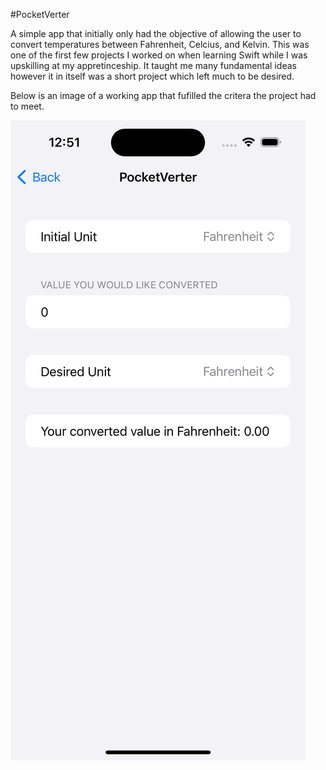 #PocketVerter

A simple app that initially only had the objective of allowing the user to convert temperatures between Fahrenheit, Celcius, and Kelvin.
This was one of the first few projects I worked on when learning Swift while I was upskilling at my appretinceship. It taught me many fundamental ideas however it in itself was a short project which left much to be desired.

Below is an image of a working app that fufilled the critera the project had to meet.

![image](PocketVerter/ReadMe.docc/Resources/InitialPocketVerter.png)





